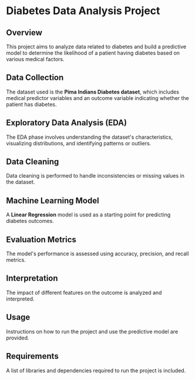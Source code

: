 # Diabetes Data Analysis Project

## Overview
This project aims to analyze data related to diabetes and build a predictive model to determine the likelihood of a patient having diabetes based on various medical factors.

## Data Collection
The dataset used is the **Pima Indians Diabetes dataset**, which includes medical predictor variables and an outcome variable indicating whether the patient has diabetes.

## Exploratory Data Analysis (EDA)
The EDA phase involves understanding the dataset's characteristics, visualizing distributions, and identifying patterns or outliers.

## Data Cleaning
Data cleaning is performed to handle inconsistencies or missing values in the dataset.

## Machine Learning Model
A **Linear Regression** model is used as a starting point for predicting diabetes outcomes.

## Evaluation Metrics
The model's performance is assessed using accuracy, precision, and recall metrics.

## Interpretation
The impact of different features on the outcome is analyzed and interpreted.

## Usage
Instructions on how to run the project and use the predictive model are provided.

## Requirements
A list of libraries and dependencies required to run the project is included.




